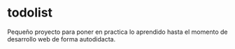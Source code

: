 # todolist
Pequeño proyecto para poner en practica lo aprendido hasta el momento de desarrollo web de forma autodidacta.
